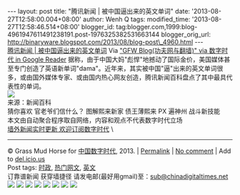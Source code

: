--- layout: post title: "腾讯新闻 | 被中国逼出来的英文单词" date:
'2013-08-27T12:58:00.004+08:00' author: Wenh Q tags: modified\_time:
'2013-08-27T12:58:46.514+08:00' blogger\_id:
tag:blogger.com,1999:blog-4961947611491238191.post-1976325382531663144
blogger\_orig\_url:
http://binaryware.blogspot.com/2013/08/blog-post\_4960.html ---
[\
腾讯新闻 |
被中国逼出来的英文单词](http://feedproxy.google.com/~r/chinagfwblog/~3/8vd_yiajZvQ/)
Via ["GFW Blog(功夫网与翻墙)" via 数字时代 in Google
Reader](https://www.blogger.com/blogger.g?blogID=4961947611491238191)
据称，由于中国大妈"彪悍"地撼动了国际金价，美国媒体甚至专门创造了英语新单词"dama"。近年来，其实被中国"逼"出来的英文单词很多，或由国外媒体专家、或由国内热心网友创造，腾讯新闻百科盘点了其中最具代表性的单词。\
![](https://qiwen.lu/wp-content/uploads/2013/08/english-1.jpg)\
来源：新闻百科\
猜你喜欢 官老爷们信什么？ 图解熙来新家 债王薄熙来 PX 遍神州 战斗新技能\
本文由自动聚合程序取自网络，内容和观点不代表数字时代立场\
[墙外新闻实时更新 欢迎订阅数字时代](http://eepurl.com/mstlf) \

* * * * *

© Grass Mud Horse for
[中国数字时代](http://chinadigitaltimes.net/chinese), 2013. |
[Permalink](http://chinadigitaltimes.net/chinese/2013/08/%E8%85%BE%E8%AE%AF%E6%96%B0%E9%97%BB-%E8%A2%AB%E4%B8%AD%E5%9B%BD%E9%80%BC%E5%87%BA%E6%9D%A5%E7%9A%84%E8%8B%B1%E6%96%87%E5%8D%95%E8%AF%8D/)
| [No
comment](http://chinadigitaltimes.net/chinese/2013/08/%E8%85%BE%E8%AE%AF%E6%96%B0%E9%97%BB-%E8%A2%AB%E4%B8%AD%E5%9B%BD%E9%80%BC%E5%87%BA%E6%9D%A5%E7%9A%84%E8%8B%B1%E6%96%87%E5%8D%95%E8%AF%8D/#comments)
| Add to
[del.icio.us](http://del.icio.us/post?url=http://chinadigitaltimes.net/chinese/2013/08/%E8%85%BE%E8%AE%AF%E6%96%B0%E9%97%BB-%E8%A2%AB%E4%B8%AD%E5%9B%BD%E9%80%BC%E5%87%BA%E6%9D%A5%E7%9A%84%E8%8B%B1%E6%96%87%E5%8D%95%E8%AF%8D/&title=%E8%85%BE%E8%AE%AF%E6%96%B0%E9%97%BB%20%7C%20%E8%A2%AB%E4%B8%AD%E5%9B%BD%E9%80%BC%E5%87%BA%E6%9D%A5%E7%9A%84%E8%8B%B1%E6%96%87%E5%8D%95%E8%AF%8D)
\
 Post tags:
[时政](http://chinadigitaltimes.net/chinese/tag/%E6%97%B6%E6%94%BF/?category=10466),
[热门网文](http://chinadigitaltimes.net/chinese/tag/%E7%83%AD%E9%97%A8%E7%BD%91%E6%96%87/?category=10466),
[英文](http://chinadigitaltimes.net/chinese/tag/%E8%8B%B1%E6%96%87/?category=10466)\
 订靠谱新闻 获穿墙捷径
请发电邮(最好用gmail)至：sub@chinadigitaltimes.net\
[![](http://feeds.feedburner.com/~ff/chinagfwblog?d=yIl2AUoC8zA)](http://feeds.feedburner.com/~ff/chinagfwblog?a=8vd_yiajZvQ:KDrgVnfIKDY:yIl2AUoC8zA)
[![](http://feeds.feedburner.com/~ff/chinagfwblog?i=8vd_yiajZvQ:KDrgVnfIKDY:-BTjWOF_DHI)](http://feeds.feedburner.com/~ff/chinagfwblog?a=8vd_yiajZvQ:KDrgVnfIKDY:-BTjWOF_DHI)
[![](http://feeds.feedburner.com/~ff/chinagfwblog?i=8vd_yiajZvQ:KDrgVnfIKDY:F7zBnMyn0Lo)](http://feeds.feedburner.com/~ff/chinagfwblog?a=8vd_yiajZvQ:KDrgVnfIKDY:F7zBnMyn0Lo)
[![](http://feeds.feedburner.com/~ff/chinagfwblog?i=8vd_yiajZvQ:KDrgVnfIKDY:V_sGLiPBpWU)](http://feeds.feedburner.com/~ff/chinagfwblog?a=8vd_yiajZvQ:KDrgVnfIKDY:V_sGLiPBpWU)
[![](http://feeds.feedburner.com/~ff/chinagfwblog?d=qj6IDK7rITs)](http://feeds.feedburner.com/~ff/chinagfwblog?a=8vd_yiajZvQ:KDrgVnfIKDY:qj6IDK7rITs)
[![](http://feeds.feedburner.com/~ff/chinagfwblog?d=l6gmwiTKsz0)](http://feeds.f%20%20%20eedburner.com/~ff/chinagfwblog?a=8vd_yiajZvQ:KDrgVnfIKDY:l6gmwiTKsz0)
[![](http://feeds.feedburner.com/~ff/chinagfwblog?i=8vd_yiajZvQ:KDrgVnfIKDY:gIN9vFwOqvQ)](http://feeds.feedburner.com/~ff/chinagfwblog?a=8vd_yiajZvQ:KDrgVnfIKDY:gIN9vFwOqvQ)
[![](http://feeds.feedburner.com/~ff/chinagfwblog?d=TzevzKxY174)](http://feeds.feedburner.com/~ff/chinagfwblog?a=8vd_yiajZvQ:KDrgVnfIKDY:TzevzKxY174)
